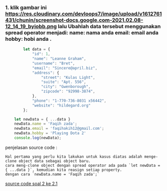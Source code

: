 ### 1. klik gambar ini https://res.cloudinary.com/devloops7/image/upload/v1612761431/chunin/screenshot-docs.google.com-2021.02.08-12_14_19_byiobb.png lalu Ubahlah data tersebut menggunakan spread operator menjadi: name: nama anda email: email anda hobby: hobi anda .


```javascript
        let data = {
            "id": 1,
            "name": "Leanne Graham",
            "username": "Bret",
            "email": "Sincere@april.biz",
            "address": {
                "street": "Kulas Light",
                "suite": "Apt. 556",
                "city": "Gwenborough",
                "zipcode": "92998-3874",
            },
            "phone": "1-770-736-8031 x56442",
            "website": "hildegard.org"
        };

    let newData = { ...data }
    newData.name = 'Faqih zada';
    newData.email = 'faqihakih12@gmail.com';
    newData.hobby = 'Playing Dota 2'
    console.log(newData);
```
penjelasan source code :

```
Hal pertama yang perlu kita lakukan untuk kasus diatas adalah menge-clone object data sebagai object baru.
cara meng-clone object dengan spread operator ada pada `let newData = { ...data }`, kemudian kita reasign setiap property.
dengan cara `newData.name = 'Faqih zada';`
```

[source code soal 2 ke 2.1](https://playcode.io/735153/)